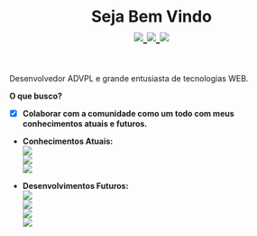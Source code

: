 <h1 align="center">Seja Bem Vindo<br>
<a href="https://www.linkedin.com/in/hermiro-junior-601bb735/">
  <img src="https://img.shields.io/badge/linkedin-%230077B5.svg?&style=for-the-badge&logo=linkedin&logoColor=white">
</a>
<a href="mailto:hermirofsjr@gmail.com">
  <img src="https://img.shields.io/badge/gmail-%23E60012.svg?&style=for-the-badge&logo=gmail&logoColor=white">
</a>
<a href="https://api.whatsapp.com/send?phone=5511953509403&text=Github.com%20-%3E%20Ol%C3%A1!">
  <img src="https://img.shields.io/badge/WHATSAPP-%2325D366.svg?&style=for-the-badge&logo=whatsapp&logoColor=white">
</a>
</h1><br>

Desenvolvedor ADVPL e grande entusiasta de tecnologias WEB.

<b> O que busco?
 - [X] Colaborar com a comunidade como um todo com meus conhecimentos atuais e futuros.
  
  
  
- <b>Conhecimentos Atuais:</b><br>
<img src="https://img.shields.io/static/v1?label=TOTVS&message=Desenvolvedor%20ADVPL&color=blue&style=flat-square"><br>
<img src="https://img.shields.io/static/v1?label=HTML&message=Desenvolvedor&color=blue&style=flat-square"><br>
<img src="https://img.shields.io/static/v1?label=CSS&message=Desenvolvedor&color=blue&style=flat-square"><br>

- <b>Desenvolvimentos Futuros:</b><br>
<img src="https://img.shields.io/static/v1?label=JavaScript&message=Estudando&color=blue&style=flat-square"><br>
<img src="https://img.shields.io/static/v1?label=React.js&message=Estudando%20ADVPL&color=blue&style=flat-square"><br>
<img src="https://img.shields.io/static/v1?label=React%20Native&message=Estudando%20ADVPL&color=blue&style=flat-square"><br>
<img src="https://img.shields.io/static/v1?label=Angular&message=Estudando%20ADVPL&color=blue&style=flat-square"><br>
